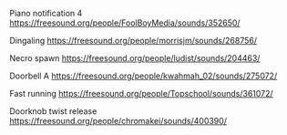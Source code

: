 Piano notification 4
https://freesound.org/people/FoolBoyMedia/sounds/352650/

Dingaling
https://freesound.org/people/morrisjm/sounds/268756/

Necro spawn
https://freesound.org/people/ludist/sounds/204463/

Doorbell A
https://freesound.org/people/kwahmah_02/sounds/275072/

Fast running
https://freesound.org/people/Topschool/sounds/361072/

Doorknob twist release
https://freesound.org/people/chromakei/sounds/400390/